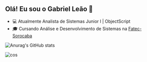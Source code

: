 ## Olá! Eu sou o Gabriel Leão 👋

- 💻 Atualmente Analista de Sistemas Junior I | ObjectScript
- 🎓 Cursando Análise e Desenvolvimento de Sistemas na <a href=http://www.fatecsorocaba.edu.br/>Fatec-Sorocaba<a/>

![Anurag's GitHub stats](https://github-readme-stats.vercel.app/api?username=gabrielclf10&show_icons=true&theme=dark)

<div style="display: inline_block">
 <!--
  <img align="center" alt="html5" src="https://img.shields.io/badge/HTML5-E34F26?style=for-the-badge&logo=html5&logoColor=white" />
  <img align="center" alt="css" src="https://img.shields.io/badge/CSS3-1572B6?style=for-the-badge&logo=css3&logoColor=white" />
  <img align="center" alt="js" src="https://img.shields.io/badge/JavaScript-F7DF1E?style=for-the-badge&logo=javascript&logoColor=black" />
 --> 
 <!--
  <img align="center" alt="csharp" src="https://img.shields.io/badge/C%23-239120?style=for-the-badge&logo=c-sharp&logoColor=white" /> 
  <img align="center" alt="java" src="https://img.shields.io/badge/Java-ED8B00?style=for-the-badge&logo=java&logoColor=white" />
  --> 
  <img align="center" alt="cos" src="https://img.shields.io/badge/ObjectScript-D3D3D3?style=for-the-badge&logo=java&logoColor=white" />
</div><br/>
